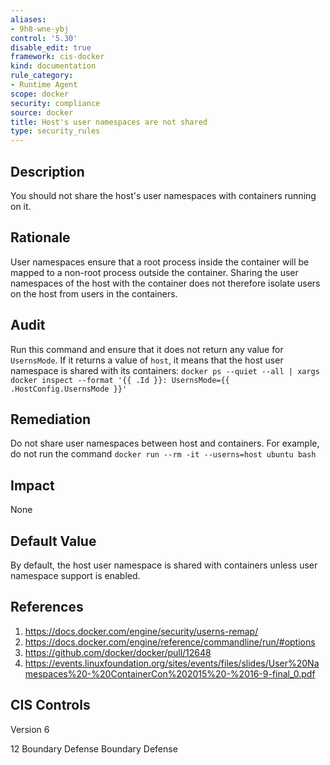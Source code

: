 ```yaml
---
aliases:
- 9h8-wne-ybj
control: '5.30'
disable_edit: true
framework: cis-docker
kind: documentation
rule_category:
- Runtime Agent
scope: docker
security: compliance
source: docker
title: Host's user namespaces are not shared
type: security_rules
---
```


## Description

You should not share the host's user namespaces with containers running on it.

## Rationale

User namespaces ensure that a root process inside the container will be mapped to a non-root process outside the container. Sharing the user namespaces of the host with the container does not therefore isolate users on the host from users in the containers.

## Audit

Run this command and ensure that it does not return any value for `UsernsMode`. If it returns a value of `host`, it means that the host user namespace is shared with its containers: `docker ps --quiet --all | xargs docker inspect --format '{{ .Id }}: UsernsMode={{ .HostConfig.UsernsMode }}'`

## Remediation

Do not share user namespaces between host and containers. For example, do not run the command `docker run --rm -it --userns=host ubuntu bash`

## Impact

None

## Default Value

By default, the host user namespace is shared with containers unless user namespace support is enabled.

## References

1. https://docs.docker.com/engine/security/userns-remap/
2. https://docs.docker.com/engine/reference/commandline/run/#options
3. https://github.com/docker/docker/pull/12648
4. https://events.linuxfoundation.org/sites/events/files/slides/User%20Namespaces%20-%20ContainerCon%202015%20-%2016-9-final_0.pdf

## CIS Controls

Version 6

12 Boundary Defense Boundary Defense
